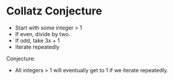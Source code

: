 
# Collatz Conjecture

 - Start with some integer > 1
 - If even, divide by two.
 - If odd, take 3x + 1
 - Iterate repeatedly

Conjecture:

 - All integers > 1 will eventually get to 1 if we
   iterate repeatedly.

